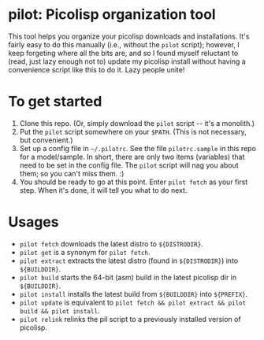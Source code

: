 # pilot: Picolisp organization tool
This tool helps you organize your picolisp downloads and installations.  It's fairly easy to do this manually (i.e., without the `pilot` script); however, I keep forgeting where all the bits are, and so I found myself reluctant to (read, just lazy enough not to) update my picolisp install without having a convenience script like this to do it.  Lazy people unite!

# To get started
1. Clone this repo. (Or, simply download the `pilot` script -- it's a monolith.)
2. Put the `pilot` script somewhere on your `$PATH`.  (This is not necessary, but convenient.)
3. Set up a config file in `~/.pilotrc`.  See the file `pilotrc.sample` in this repo for a model/sample.  In short, there are only two items (variables) that need to be set in the config file. The `pilot` script will nag you about them; so you can't miss them. :)
4. You should be ready to go at this point.  Enter `pilot fetch` as your first step.  When it's done, it will tell you what to do next.

# Usages

- `pilot fetch`    downloads the latest distro to `${DISTRODIR}`.
- `pilot get`      is a synonym for `pilot fetch`.
- `pilot extract`  extracts the latest distro (found in `${DISTRODIR}`) into `${BUILDDIR}`.
- `pilot build`    starts the 64-bit (asm) build in the latest picolisp dir in `${BUILDDIR}`.
- `pilot install`  installs the latest build from `${BUILDDIR}` into `${PREFIX}`.
- `pilot update`   is equivalent to `pilot fetch && pilot extract && pilot build && pilot install`.
- `pilot relink`   relinks the pil script to a previously installed version of picolisp.

